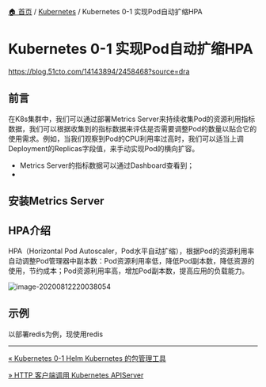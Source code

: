 [🏠 首页](../_index.md) / [Kubernetes](_index.md) / Kubernetes 0-1 实现Pod自动扩缩HPA

# Kubernetes 0-1 实现Pod自动扩缩HPA

<https://blog.51cto.com/14143894/2458468?source=dra>

## 前言

在K8s集群中，我们可以通过部署Metrics Server来持续收集Pod的资源利用指标数据，我们可以根据收集到的指标数据来评估是否需要调整Pod的数量以贴合它的使用需求。例如，当我们观察到Pod的CPU利用率过高时，我们可以适当上调Deployment的Replicas字段值，来手动实现Pod的横向扩容。

- Metrics Server的指标数据可以通过Dashboard查看到；
-

## 安装Metrics Server

## HPA介绍

HPA（Horizontal Pod Autoscaler，Pod水平自动扩缩），根据Pod的资源利用率自动调整Pod管理器中副本数：Pod资源利用率低，降低Pod副本数，降低资源的使用，节约成本；Pod资源利用率高，增加Pod副本数，提高应用的负载能力。

![image-20200812220038054](https://fs.poneding.com/images/image-20200812220038054.png)

## 示例

以部署redis为例，现使用redis

---
[« Kubernetes 0-1 Helm Kubernetes 的包管理工具](helm-k8s-package-management-tool.md)

[» HTTP 客户端调用 Kubernetes APIServer](http-call-k8s-apiserver.md)
